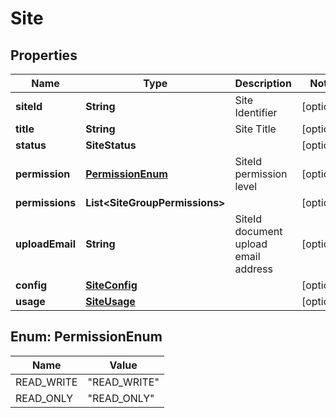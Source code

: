 

# Site


## Properties

| Name | Type | Description | Notes |
|------------ | ------------- | ------------- | -------------|
|**siteId** | **String** | Site Identifier |  [optional] |
|**title** | **String** | Site Title |  [optional] |
|**status** | **SiteStatus** |  |  [optional] |
|**permission** | [**PermissionEnum**](#PermissionEnum) | SiteId permission level |  [optional] |
|**permissions** | **List&lt;SiteGroupPermissions&gt;** |  |  [optional] |
|**uploadEmail** | **String** | SiteId document upload email address |  [optional] |
|**config** | [**SiteConfig**](SiteConfig.md) |  |  [optional] |
|**usage** | [**SiteUsage**](SiteUsage.md) |  |  [optional] |



## Enum: PermissionEnum

| Name | Value |
|---- | -----|
| READ_WRITE | &quot;READ_WRITE&quot; |
| READ_ONLY | &quot;READ_ONLY&quot; |



